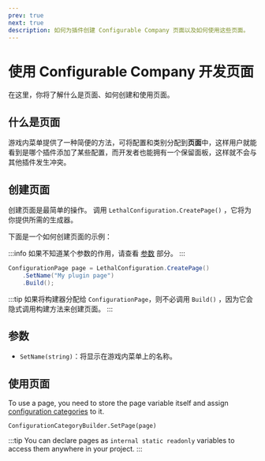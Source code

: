 ```yaml
---
prev: true
next: true
description: 如何为插件创建 Configurable Company 页面以及如何使用这些页面。
---
```


# 使用 Configurable Company 开发页面

在这里，你将了解什么是页面、如何创建和使用页面。

## 什么是页面

游戏内菜单提供了一种简便的方法，可将配置和类别分配到**页面**中，这样用户就能看到是哪个插件添加了某些配置，而开发者也能拥有一个保留面板，这样就不会与其他插件发生冲突。

## 创建页面

创建页面是最简单的操作。 调用 `LethalConfiguration.CreatePage()` ，它将为你提供所需的生成器。

下面是一个如何创建页面的示例：

:::info
如果不知道某个参数的作用，请查看 [参数](#parameters) 部分。
:::

```csharp
ConfigurationPage page = LethalConfiguration.CreatePage()
    .SetName("My plugin page")
    .Build();
```

:::tip
如果将构建器分配给 `ConfigurationPage`，则不必调用 `Build()` ，因为它会隐式调用构建方法来创建页面。
:::

## 参数

- `SetName(string)`：将显示在游戏内菜单上的名称。

## 使用页面

To use a page, you need to store the page variable itself and assign [configuration categories](/dev/apis/configurable-company/developing-categories.md) to it.

`ConfigurationCategoryBuilder.SetPage(page)`

:::tip
You can declare pages as `internal static readonly` variables to access them anywhere in your project.
:::
